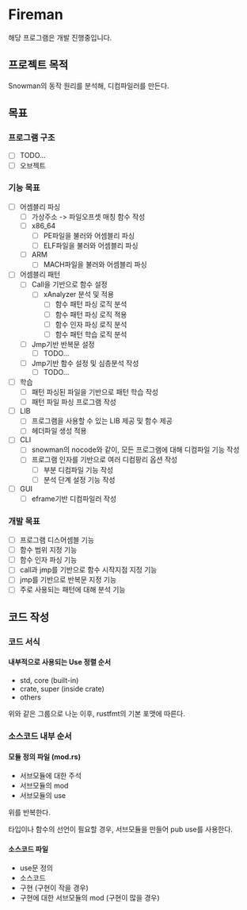 # Fireman

해당 프로그램은 개발 진행중입니다.

## 프로젝트 목적

Snowman의 동작 원리를 분석해, 디컴파일러를 만든다.

## 목표

### 프로그램 구조

- [ ] TODO...
- [ ] 오브젝트

### 기능 목표

- [ ] 어셈블리 파싱
  - [ ] 가상주소 -> 파일오프셋 매칭 함수 작성
  - [ ] x86_64
    - [ ] PE파일을 불러와 어셈블리 파싱
    - [ ] ELF파일을 불러와 어셈블리 파싱
  - [ ] ARM
    - [ ] MACH파일을 불러와 어셈블리 파싱
- [ ] 어셈블리 패턴
  - [ ] Call을 기반으로 함수 설정
    - [ ] xAnalyzer 분석 및 적용
      - [ ] 함수 패턴 파싱 로직 분석
      - [ ] 함수 패턴 파싱 로직 적용
      - [ ] 함수 인자 파싱 로직 분석
      - [ ] 함수 패턴 학습 로직 분석
  - [ ] Jmp기반 반복문 설정
    - [ ] TODO...
  - [ ] Jmp기반 함수 설정 및 심층분석 작성
    - [ ] TODO...
- [ ] 학습
  - [ ] 패턴 파싱된 파일을 기반으로 패턴 학습 작성
  - [ ] 패턴 파일 파싱 프로그램 작성
- [ ] LIB
  - [ ] 프로그램을 사용할 수 있는 LIB 제공 및 함수 제공
  - [ ] 헤더파일 생성 적용
- [ ] CLI
  - [ ] snowman의 nocode와 같이, 모든 프로그램에 대해 디컴파일 기능 작성
  - [ ] 프로그램 인자를 기반으로 여러 디컴팡리 옵션 작성
    - [ ] 부분 디컴파일 기능 작성
    - [ ] 분석 단계 설정 기능 작성
- [ ] GUI
  - [ ] eframe기반 디컴파일러 작성

### 개발 목표

- [ ] 프로그램 디스어셈블 기능
- [ ] 함수 범위 지정 기능
- [ ] 함수 인자 파싱 기능
- [ ] call과 jmp를 기반으로 함수 시작지점 지정 기능
- [ ] jmp를 기반으로 반복문 지정 기능
- [ ] 주로 사용되는 패턴에 대해 분석 기능

## 코드 작성

### 코드 서식

#### 내부적으로 사용되는 Use 정렬 순서

- std, core (built-in)
- crate, super (inside crate)
- others

위와 같은 그룹으로 나눈 이후, rustfmt의 기본 포맷에 따른다.

### 소스코드 내부 순서

#### 모듈 정의 파일 (mod.rs)

- 서브모듈에 대한 주석
- 서브모듈의 mod
- 서브모듈의 use

위를 반복한다.

타입이나 함수의 선언이 필요할 경우, 서브모듈을 만들어 pub use를 사용한다.

#### 소스코드 파일

- use문 정의
- 소스코드
- 구현 (구현이 작을 경우)
- 구현에 대한 서브모듈의 mod (구현이 많을 경우)
